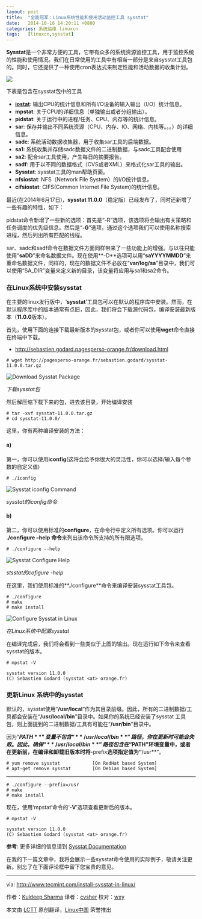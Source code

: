 ```yaml
---
layout: post
title:	"全能冠军：Linux系统性能和使用活动监控工具 sysstat"
date:	2014-10-16 14:20:11 +0800 
categories:	系统运维 linuxcn 
tags:	[linuxcn,sysstat]
---
```



**Sysstat**是一个非常方便的工具，它带有众多的系统资源监控工具，用于监控系统的性能和使用情况。我们在日常使用的工具中有相当一部分是来自sysstat工具包的。同时，它还提供了一种使用cron表达式来制定性能和活动数据的收集计划。


![](/Asserts/Images//attachment/album/201410/16/141737dy24thy1om12dof2.png)


下表是包含在sysstat包中的工具


* [**iostat**](http://linux.cn/article-4024-1.html): 输出CPU的统计信息和所有I/O设备的输入输出（I/O）统计信息。
* **mpstat**: 关于CPU的详细信息（单独输出或者分组输出）。
* **pidstat**: 关于运行中的进程/任务、CPU、内存等的统计信息。
* **sar**: 保存并输出不同系统资源（CPU、内存、IO、网络、内核等。。。）的详细信息。
* **sadc**: 系统活动数据收集器，用于收集sar工具的后端数据。
* **sa1**: 系统收集并存储sadc数据文件的二进制数据，与sadc工具配合使用
* **sa2**: 配合sar工具使用，产生每日的摘要报告。
* **sadf**: 用于以不同的数据格式（CVS或者XML）来格式化sar工具的输出。
* **Sysstat**: sysstat工具的man帮助页面。
* **nfsiostat**: NFS（Network File System）的I/O统计信息。
* **cifsiostat**: CIFS(Common Internet File System)的统计信息。


最近(在2014年6月17日)，**sysstat 11.0.0**（稳定版）已经发布了，同时还新增了一些有趣的特性，如下：


pidstat命令新增了一些新的选项：首先是“-R”选项，该选项将会输出有关策略和任务调度的优先级信息。然后是“**-G**”选项，通过这个选项我们可以使用名称搜索进程，然后列出所有匹配的线程。


sar、sadc和sadf命令在数据文件方面同样带来了一些功能上的增强。与以往只能使用“**saDD**”来命名数据文件。现在使用**-D**选项可以用“**saYYYYMMDD**”来重命名数据文件，同样的，现在的数据文件不必放在“**var/log/sa**”目录中，我们可以使用“SA\_DIR”变量来定义新的目录，该变量将应用与sa1和sa2命令。


### 在Linux系统中安装sysstat


在主要的linux发行版中，‘**sysstat**’工具包可以在默认的程序库中安装。然而，在默认程序库中的版本通常有点旧，因此，我们将会下载源代码包，编译安装最新版本（**11.0.0**版本）。


首先，使用下面的连接下载最新版本的sysstat包，或者你可以使用**wget**命令直接在终端中下载。


* <http://sebastien.godard.pagesperso-orange.fr/download.html>



```
# wget http://pagesperso-orange.fr/sebastien.godard/sysstat-11.0.0.tar.gz

```


![Download Sysstat Package](/Asserts/Images//attachment/album/201410/16/142016e9porbbyvj9msbfp.png)


*下载sysstat包*


然后解压缩下载下来的包，进去该目录，开始编译安装



```
# tar -xvf sysstat-11.0.0.tar.gz 
# cd sysstat-11.0.0/

```

这里，你有两种编译安装的方法：


#### a)


第一，你可以使用**iconfig**(这将会给予你很大的灵活性，你可以选择/输入每个参数的自定义值)



```
# ./iconfig

```

![Sysstat iconfig Command](/Asserts/Images//attachment/album/201410/16/142019wgf5motvf1vflvil.png)


*sysstat的iconfig命令*


#### b)


第二，你可以使用标准的**configure**，在命令行中定义所有选项。你可以运行 **./configure –help 命令**来列出该命令所支持的所有限选项。



```
# ./configure --help

```

![Sysstat Configure Help](/Asserts/Images//attachment/album/201410/16/142023a16kvh1ih616n1i3.png)


*stsstat的cofigure -help*


在这里，我们使用标准的**./configure**命令来编译安装sysstat工具包。



```
# ./configure
# make
# make install  

```

![Configure Sysstat in Linux](/Asserts/Images//attachment/album/201410/16/142026u9fdbdwhdddwdvb9.png)


*在Linux系统中配置sysstat*


在编译完成后，我们将会看到一些类似于上图的输出。现在运行如下命令来查看sysstat的版本。



```
# mpstat -V

sysstat version 11.0.0
(C) Sebastien Godard (sysstat <at> orange.fr)

```

### 更新Linux 系统中的sysstat


默认的，sysstat使用“**/usr/local**”作为其目录前缀。因此，所有的二进制数据/工具都会安装在“**/usr/local/bin**”目录中。如果你的系统已经安装了sysstat 工具包，则上面提到的二进制数据/工具有可能在“**/usr/bin**”目录中。


因为“**$PATH**”变量不包含“**/usr/local/bin**”路径，你在更新时可能会失败。因此，确保“**/usr/local/bin**”路径包含在“$PATH”环境变量中，或者在更新前，在编译和卸载旧版本时将**-prefix**选项指定值为“**/usr**”。



```
# yum remove sysstat            [On RedHat based System]
# apt-get remove sysstat        [On Debian based System]

```



---



```
# ./configure --prefix=/usr
# make
# make install

```

现在，使用‘mpstat’命令的‘**-V**’选项查看更新后的版本。



```
# mpstat -V

sysstat version 11.0.0
(C) Sebastien Godard (sysstat <at> orange.fr)

```

**参考**: 更多详细的信息请到 [Sysstat Documentation](http://sebastien.godard.pagesperso-orange.fr/documentation.html)


在我的下一篇文章中，我将会展示一些sysstat命令使用的实际例子，敬请关注更新。别忘了在下面评论框中留下您宝贵的意见。




---


via: <http://www.tecmint.com/install-sysstat-in-linux/>


作者：[Kuldeep Sharma](http://www.tecmint.com/author/kuldeepsharma47/) 译者：[cvsher](https://github.com/cvsher) 校对：[wxy](https://github.com/wxy)


本文由 [LCTT](https://github.com/LCTT/TranslateProject) 原创翻译，[Linux中国](http://linux.cn/) 荣誉推出
